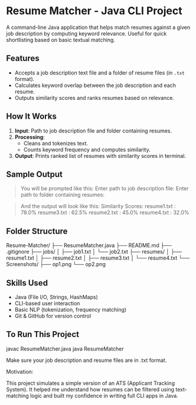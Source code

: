 # Resume Matcher - Java CLI Project

A command-line Java application that helps match resumes against a given job description by computing keyword relevance. Useful for quick shortlisting based on basic textual matching.

## Features

- Accepts a job description text file and a folder of resume files (in `.txt` format).
- Calculates keyword overlap between the job description and each resume.
- Outputs similarity scores and ranks resumes based on relevance.


## How It Works

1. **Input**: Path to job description file and folder containing resumes.
2. **Processing**:
   - Cleans and tokenizes text.
   - Counts keyword frequency and computes similarity.
3. **Output**: Prints ranked list of resumes with similarity scores in terminal.


## Sample Output

> You will be prompted like this:
Enter path to job description file:
Enter path to folder containing resumes:

> And the output will look like this:
Similarity Scores:
resume1.txt : 78.0%
resume3.txt : 62.5%
resume2.txt : 45.0%
resume4.txt : 32.0%


## Folder Structure

Resume-Matcher/
├── ResumeMatcher.java
├── README.md
├── .gitignore
├── jobs/
│ ├── job1.txt
│ └── job2.txt
├── resumes/
│ ├── resume1.txt
│ ├── resume2.txt
│ ├── resume3.txt
│ └── resume4.txt
└── Screenshots/
├── op1.png
└── op2.png


## Skills Used

- Java (File I/O, Strings, HashMaps)
- CLI-based user interaction
- Basic NLP (tokenization, frequency matching)
- Git & GitHub for version control


##  To Run This Project

javac ResumeMatcher.java
java ResumeMatcher

Make sure your job description and resume files are in .txt format.

Motivation:

This project simulates a simple version of an ATS (Applicant Tracking System). It helped me understand how resumes can be filtered using text-matching logic and built my confidence in writing full CLI apps in Java.

